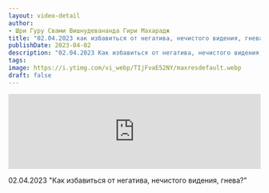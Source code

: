 ```yaml
---
layout: video-detail
author:
- Шри Гуру Свами Вишнудевананда Гири Махарадж
title: "02.04.2023 как избавиться от негатива, нечистого видения, гнева?"
publishDate: 2023-04-02
description: "02.04.2023 Как избавиться от негатива, нечистого видения, гнева?"
tags: 
image: https://i.ytimg.com/vi_webp/TIjFvaE52NY/maxresdefault.webp
draft: false
---
```


<iframe width="100%" src="https://www.youtube.com/embed/TIjFvaE52NY" frameborder="0" allowfullscreen=""></iframe> 

 02.04.2023 "Как избавиться от негатива, нечистого видения, гнева?"

  

 